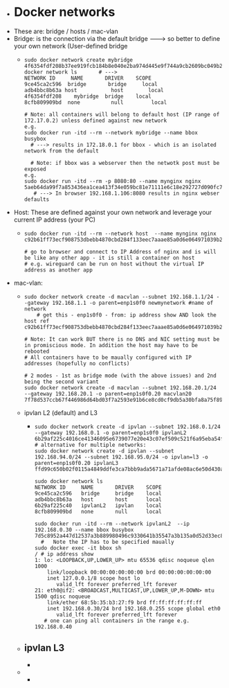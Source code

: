 - # Docker networks
- These are: bridge / hosts  / mac-vlan
- Bridge: is the connection via the default bridge ---> so better to define your own network (User-defined bridge
	- ```
	  sudo docker network create mybridge
	  4f6354fdf208b37ee919fcb184b8e040e2ba974d445e9f744a9cb2609bc049b2
	  docker network ls       # --->
	  NETWORK ID     NAME       DRIVER    SCOPE
	  9ce45ca2c596  bridge       bridge     local
	  adb4bbc8b63a host           host        local
	  4f6354fdf208    mybridge  bridge    local
	  8cfb809909bd  none          null         local
	  
	  # Note: all containers will belong to default host (IP range of 172.17.0.2) unless defined against new network
	  e.g. 
	  sudo docker run -itd --rm --network mybridge --name bbox busybox
	  	# ---> results in 172.18.0.1 for bbox - which is an isolated network from the default
	      
	  	# Note: if bbox was a webserver then the netwotk post must be exposed
	  e.g.
	  sudo docker run -itd --rm -p 8080:80 --name mynginx nginx
	  5aeb64da99f7a853436ea1cea413f34e059bc81e71111e6c18e292727d090fc7
	     # ---> In browser 192.168.1.106:8080 results in nginx webser defaults
	  
	  ```
- Host: These are defined against your own network and leverage your current IP address (your PC)
	- ```
	  sudo docker run -itd --rm --network host  --name mynginx nginx
	  c92b61ff73ecf908753dbebb4870cbd284f133eec7aaae85a0d6e064971039b2
	  
	  # go to browser and connect to IP Address of nginx and is will be like any other app - it is still a container on host
	  # e.g. wireguard can be run on host without the virtual IP address as another app
	  ```
- mac-vlan:
	- ```
	  sudo docker network create -d macvlan --subnet 192.168.1.1/24 --gateway 192.168.1.1 -o parent=enp1s0f0 newmynetwork #name of network
	      # get this - enp1s0f0 - from: ip address show AND look the host ref
	  c92b61ff73ecf908753dbebb4870cbd284f133eec7aaae85a0d6e064971039b2
	  
	  # Note: It can work BUT there is no DNS and NIC setting must be in promiscious mode. In addition the host may have to be rebooted
	  # All containers have to be maually configured with IP addresses (hopefully no conflicts)
	  
	  # 2 modes - 1st as bridge mode (with the above issues) and 2nd being the second variant
	  sudo docker network create -d macvlan --subnet 192.168.20.1/24 --gateway 192.168.20.1 -o parent=enp1s0f0.20 macvlan20
	  7f78d537ccb67f446986d64bd03f7a2593e91b6ce8cd0cf9db5a30bfa8a75f89
	  ```
	- ipvlan L2 (default) and L3
		- ```
		  sudo docker network create -d ipvlan --subnet 192.168.0.1/24 --gateway 192.168.0.1 -o parent=enp1s0f0 ipvlanL2       
		  6b29af225c4016ce41346095e6739077e20e43c07ef509c521f6a95eba54f508
		  # alternative for multiple networks:
		  sudo docker network create -d ipvlan --subnet 192.168.94.0/24 --subnet 192.168.95.0/24 -o ipvlan=l3 -o parent=enp1s0f0.20 ipvlanL3 
		  ffd99c650b02f0115a4849ddfe3ca7bbb9ada5671a71afde08ac6e50d430a086
		  
		  sudo docker network ls
		  NETWORK ID     NAME       DRIVER    SCOPE
		  9ce45ca2c596   bridge     bridge    local
		  adb4bbc8b63a   host       host      local
		  6b29af225c40   ipvlanL2   ipvlan    local
		  8cfb809909bd   none       null      local
		  
		  sudo docker run -itd --rm --network ipvlanL2  --ip 192.168.0.30 --name bbox busybox
		  7d5c8952a447d12537a3b889980496c9330641b35547a3b135a0d52d33ec84bf
		    #	Note the IP has to be specified maually
		  sudo docker exec -it bbox sh
		  / # ip address show
		  1: lo: <LOOPBACK,UP,LOWER_UP> mtu 65536 qdisc noqueue qlen 1000
		      link/loopback 00:00:00:00:00:00 brd 00:00:00:00:00:00
		      inet 127.0.0.1/8 scope host lo
		         valid_lft forever preferred_lft forever
		  21: eth0@if2: <BROADCAST,MULTICAST,UP,LOWER_UP,M-DOWN> mtu 1500 qdisc noqueue 
		      link/ether 68:5b:35:b3:27:f9 brd ff:ff:ff:ff:ff:ff
		      inet 192.168.0.30/24 brd 192.168.0.255 scope global eth0
		         valid_lft forever preferred_lft forever
		     # one can ping all containers in the range e.g. 192.168.0.40
		  ```
	- ipvlan L3
		-
		-
	-
		-